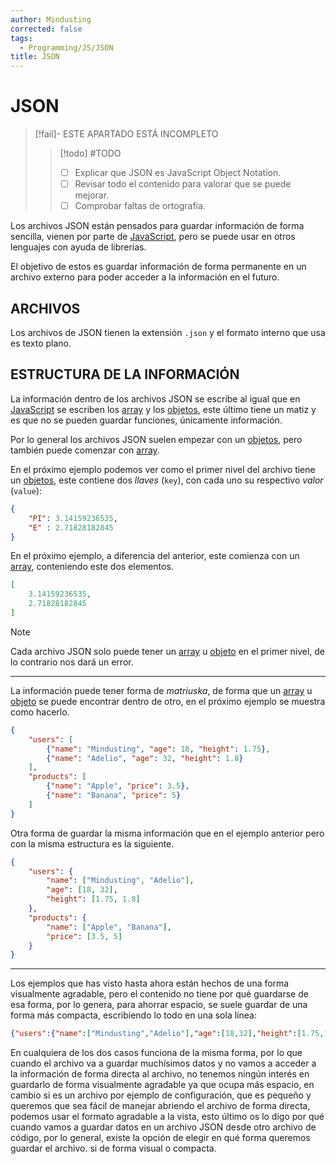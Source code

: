```yaml
---
author: Mindusting
corrected: false
tags:
  - Programming/JS/JSON
title: JSON
---
```


# JSON

> [!fail]- ESTE APARTADO ESTÁ INCOMPLETO
> > [!todo] #TODO
> > - [ ] Explicar que JSON es JavaScript Object Notation.
> > - [ ] Revisar todo el contenido para valorar que se puede mejorar.
> > - [ ] Comprobar faltas de ortografía.

Los archivos JSON están pensados para guardar información de forma sencilla, vienen por parte de [JavaScript](../computing/js/js.md), pero se puede usar en otros lenguajes con ayuda de librerías.

El objetivo de estos es guardar información de forma permanente en un archivo externo para poder acceder a la información en el futuro.

## ARCHIVOS

Los archivos de JSON tienen la extensión `.json` y el formato interno que usa es texto plano.

## ESTRUCTURA DE LA INFORMACIÓN

La información dentro de los archivos JSON se escribe al igual que en [JavaScript](../computing/js/js.md) se escriben los [array](../computing/js/js_array.md) y los [objetos](../computing/js/js_objects.md), este último tiene un matiz y es que no se pueden guardar funciones, únicamente información.

Por lo general los archivos JSON suelen empezar con un [objetos](../computing/js/js_objects.md), pero también puede comenzar con [array](../computing/js/js_array.md).

En el próximo ejemplo podemos ver como el primer nivel del archivo tiene un [objetos](../computing/js/js_objects.md), este contiene dos *llaves* (`key`), con cada uno su respectivo *valor* (`value`):

```json
{
    "PI": 3.14159236535,
    "E" : 2.71828182845
}
```

En el próximo ejemplo, a diferencia del anterior, este comienza con un [array](../computing/js/js_array.md), conteniendo este dos elementos.

```json
[
    3.14159236535,
    2.71828182845
]
```

>[!note]
>Cada archivo JSON solo puede tener un [array](../computing/js/js_array.md) u [objeto](../computing/js/js_objects.md) en el primer nivel, de lo contrario nos dará un error.

---

La información puede tener forma de *matriuska*, de forma que un [array](../computing/js/js_array.md) u [objeto](../computing/js/js_objects.md) se puede encontrar dentro de otro, en el próximo ejemplo se muestra como hacerlo.

```json
{
    "users": [
        {"name": "Mindusting", "age": 18, "height": 1.75},
        {"name": "Adelio", "age": 32, "height": 1.8}
    ],
    "products": [
        {"name": "Apple", "price": 3.5},
        {"name": "Banana", "price": 5}
    ]
}
```

Otra forma de guardar la misma información que en el ejemplo anterior pero con la misma estructura es la siguiente.

```json
{
    "users": {
        "name": ["Mindusting", "Adelio"],
        "age": [18, 32],
        "height": [1.75, 1.8]
    },
    "products": {
        "name": ["Apple", "Banana"],
        "price": [3.5, 5]
    }
}
```

---

Los ejemplos que has visto hasta ahora están hechos de una forma visualmente agradable, pero el contenido no tiene por qué guardarse de esa forma, por lo genera, para ahorrar espacio, se suele guardar de una forma más compacta, escribiendo lo todo en una sola línea:

```json
{"users":{"name":["Mindusting","Adelio"],"age":[18,32],"height":[1.75,1.8]},"products":{"name":["Apple","Banana"],"price":[3.5,5]}}
```

En cualquiera de los dos casos funciona de la misma forma, por lo que cuando el archivo va a guardar muchísimos datos y no vamos a acceder a la información de forma directa al archivo, no tenemos ningún interés en guardarlo de forma visualmente agradable ya que ocupa más espacio, en cambio si es un archivo por ejemplo de configuración, que es pequeño y queremos que sea fácil de manejar abriendo el archivo de forma directa, podemos usar el formato agradable a la vista, esto último os lo digo por qué cuando vamos a guardar datos en un archivo JSON desde otro archivo de código, por lo general, existe la opción de elegir en qué forma queremos guardar el archivo. si de forma visual o compacta.
